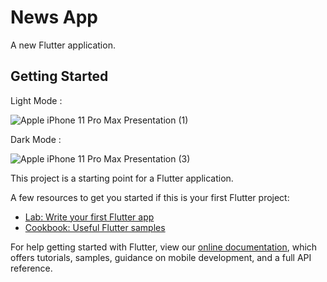 # News App

A new Flutter application.

## Getting Started

Light Mode :

![Apple iPhone 11 Pro Max Presentation (1)](https://user-images.githubusercontent.com/54605034/144778855-efaa25e2-d6cd-4962-8c91-c45a0edbf7ee.png)

Dark Mode :

![Apple iPhone 11 Pro Max Presentation (3)](https://user-images.githubusercontent.com/54605034/144780334-88be7322-20ee-4c3d-8110-a2b108dc60a8.png)




This project is a starting point for a Flutter application.

A few resources to get you started if this is your first Flutter project:

- [Lab: Write your first Flutter app](https://flutter.dev/docs/get-started/codelab)
- [Cookbook: Useful Flutter samples](https://flutter.dev/docs/cookbook)

For help getting started with Flutter, view our
[online documentation](https://flutter.dev/docs), which offers tutorials,
samples, guidance on mobile development, and a full API reference.
